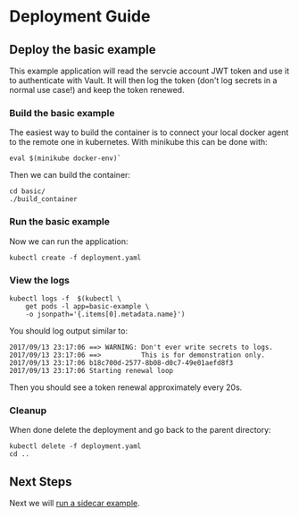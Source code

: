 # Deployment Guide

## Deploy the basic example

This example application will read the servcie account JWT token and use it to
authenticate with Vault. It will then log the token (don't log secrets in a
normal use case!) and keep the token renewed.

### Build the basic example

The easiest way to build the container is to connect your local docker agent
to the remote one in kubernetes. With minikube this can be done with:

```
eval $(minikube docker-env)`
```

Then we can build the container:
```
cd basic/
./build_container
```

### Run the basic example

Now we can run the application:

```
kubectl create -f deployment.yaml
```

### View the logs

```
kubectl logs -f  $(kubectl \
    get pods -l app=basic-example \
    -o jsonpath='{.items[0].metadata.name}')
```

You should log output similar to:
```
2017/09/13 23:17:06 ==> WARNING: Don't ever write secrets to logs.
2017/09/13 23:17:06 ==>          This is for demonstration only.
2017/09/13 23:17:06 b18c700d-2577-8b08-d0c7-49e01aefd8f3
2017/09/13 23:17:06 Starting renewal loop
```

Then you should see a token renewal approximately every 20s.

### Cleanup 

When done delete the deployment and go back to the parent directory:

```
kubectl delete -f deployment.yaml
cd ..
```

## Next Steps

Next we will [run a sidecar example](./4-deploy-sidecar.md).




